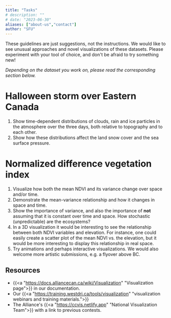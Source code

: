 ```yaml
---
title: "Tasks"
# description: ""
# date: "2023-06-30"
aliases: ["about-us","contact"]
author: "SFU"
---
```


These guidelines are just suggestions, not the instructions. We would like to see unusual approaches and novel
visualizations of these datasets. Please experiment with your tool of choice, and don't be afraid to try
something new!

*Depending on the dataset you work on, please read the corresponding section below.*

<!-- <br> -->

# Halloween storm over Eastern Canada

1. Show time-dependent distributions of clouds, rain and ice particles in the atmosphere over the three days,
   both relative to topography and to each other.
1. Show how these distributions affect the land snow cover and the sea surface pressure.





<!-- <br> -->

# Normalized difference vegetation index

1. Visualize how both the mean NDVI and its variance change over space and/or time.
1. Demonstrate the mean-variance relationship and how it changes in space and time.
1. Show the importance of variance, and also the importance of **not** assuming that it is constant over time
   and space. How stochastic (unpredictable) are the ecosystems?
1. In a 3D visualization it would be interesting to see the relationship between both NDVI variables and
   elevation. For instance, one could easily create a scatter plot of the mean NDVI vs. the elevation, but it would be more interesting to display this relationship in real space.
1. Try animations and perhaps interactive visualizations. We would also welcome more artistic submissions, e.g. a
   flyover above BC.



<!-- 1. How does the relationship between the mean NDVI and its variance vary spatially? We would like to see -->
<!--    different ways of representing this relationship. -->



<!-- Not sure what you mean by "projected". If you referring to projection onto a sphere (if their rendering is 3D) -->
<!-- or a cartographic projection (if 2D), then we’ll leave it to participants. The goal of the contest is to see -->
<!-- unusual ideas and approaches, so I’d rather not limit to a specific view. -->





<!-- question to Stefano: -->
<!-- - how is V(NDVI) defined exactly? Is it spatial or temporal variance? -->



## Resources

- {{<a "https://docs.alliancecan.ca/wiki/Visualization" "Visualization page">}} in our documentation.
- Our {{<a "https://training.westdri.ca/tools/visualization" "visualization webinars and training materials.">}}
- The Alliance's {{<a "https://ccvis.netlify.app" "National Visualization Team">}} with a link to previous
  contests.


<!-- {{<a "link" "text">}} -->
